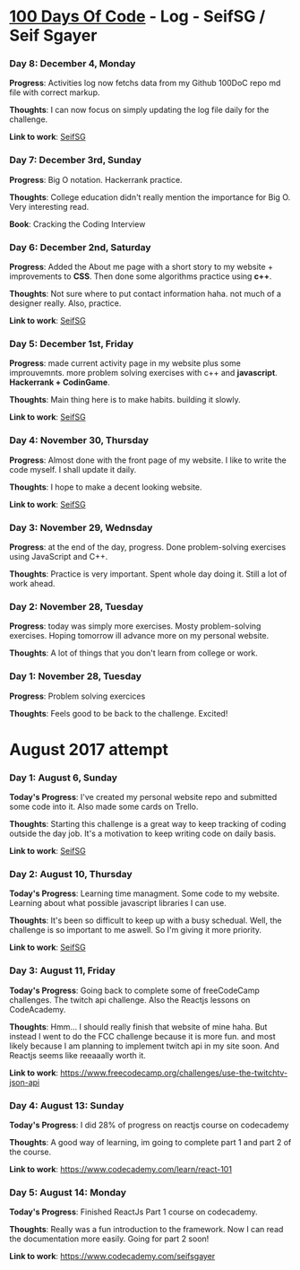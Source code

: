
# [100 Days Of Code](https://twitter.com/search?src=typd&q=%23100DaysOfCode) - Log - SeifSG / Seif Sgayer

### Day 8: December 4, Monday

**Progress**: Activities log now fetchs data from my Github 100DoC repo md file with correct markup.

**Thoughts**: I can now focus on simply updating the log file daily for the challenge.

**Link to work**: [SeifSG](https://seifsg.com/journal.html)

### Day 7: December 3rd, Sunday

**Progress**: Big O notation. Hackerrank practice.

**Thoughts**: College education didn't really mention the importance for Big O. Very interesting read.

**Book**: Cracking the Coding Interview

### Day 6: December 2nd, Saturday

**Progress**: Added the About me page with a short story to my website + improvements to __CSS__. Then done some algorithms practice using __c++__.

**Thoughts**: Not sure where to put contact information haha. not much of a designer really. Also, practice.

**Link to work**: [SeifSG](https://seifsg.com/about.html)

### Day 5: December 1st, Friday

**Progress**: made current activity page in my website plus some improuvemnts. more problem solving exercises with c++ and __javascript__. __Hackerrank + CodinGame__.

**Thoughts**: Main thing here is to make habits. building it slowly.

**Link to work**: [SeifSG](https://sefsg.com/now.html)

### Day 4: November 30, Thursday

**Progress**: Almost done with the front page of my website. I like to write the code myself. I shall update it daily.

**Thoughts**: I hope to make a decent looking website.

**Link to work**: [SeifSG](https://seifsg.com/)

### Day 3: November 29, Wednsday

**Progress**: at the end of the day, progress. Done problem-solving exercises using JavaScript and C++.

**Thoughts**: Practice is very important. Spent whole day doing it. Still a lot of work ahead.

### Day 2: November 28, Tuesday

**Progress**: today was simply more exercises. Mosty problem-solving exercises. Hoping tomorrow ill advance more on my personal website.

**Thoughts**: A lot of things that you don't learn from college or work.

### Day 1: November 28, Tuesday

**Progress**: Problem solving exercices

**Thoughts**: Feels good to be back to the challenge. Excited!

# August 2017 attempt
### Day 1: August 6, Sunday

**Today's Progress**: I've created my personal website repo and submitted some code into it. Also made some cards on Trello.

**Thoughts**: Starting this challenge is a great way to keep tracking of coding outside the day job. It's a motivation to keep writing code on daily basis.

**Link to work**: [SeifSG](https://seifsg.github.io/)

### Day 2: August 10, Thursday

**Today's Progress**: Learning time managment. Some code to my website. Learning about what possible javascript libraries I can use.

**Thoughts**: It's been so difficult to keep up with a busy schedual. Well, the challenge is so important to me aswell. So I'm giving it more priority.

**Link to work**: [SeifSG](https://seifsg.github.io/)

### Day 3: August 11, Friday

**Today's Progress**: Going back to complete some of freeCodeCamp challenges. The twitch api challenge. Also the Reactjs lessons on CodeAcademy.

**Thoughts**: Hmm... I should really finish that website of mine haha. But instead I went to do the FCC challenge because it is more fun. and most likely because I am planning to implement twitch api in my site soon. And Reactjs seems like reeaaally worth it.

**Link to work**: https://www.freecodecamp.org/challenges/use-the-twitchtv-json-api

### Day 4: August 13: Sunday

**Today's Progress**: I did 28% of progress on reactjs course on codecademy

**Thoughts**: A good way of learning, im going to complete part 1 and part 2 of the course.

**Link to work**: https://www.codecademy.com/learn/react-101

### Day 5: August 14: Monday

**Today's Progress**: Finished ReactJs Part 1 course on codecademy.

**Thoughts**: Really was a fun introduction to the framework. Now I can read the documentation more easily. Going for part 2 soon!

**Link to work**: https://www.codecademy.com/seifsgayer
